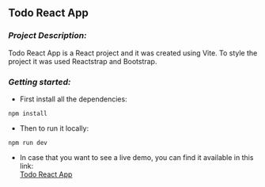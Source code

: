 ## **Todo React App**

### *Project Description:*
Todo React App is a React project and it was created using Vite. To style the project it was used Reactstrap and Bootstrap.

### *Getting started:* 
  - First install all the dependencies:
  ```
  npm install
  ```
  - Then to run it locally:
  ```
  npm run dev
  ```
  - In case that you want to see a live demo, you can find it available in this link:  
    [Todo React App](https://todo-react-app-silk-one.vercel.app)

